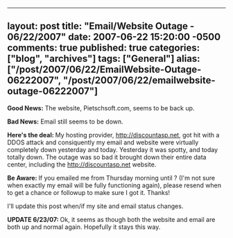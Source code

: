   ---
  layout: post
  title: "Email/Website Outage - 06/22/2007"
  date: 2007-06-22 15:20:00 -0500
  comments: true
  published: true
  categories: ["blog", "archives"]
  tags: ["General"]
  alias: ["/post/2007/06/22/EmailWebsite-Outage-06222007", "/post/2007/06/22/emailwebsite-outage-06222007"]
  ---
<!-- more -->
<P><STRONG>Good News:</STRONG> The website, Pietschsoft.com, seems to be back up.</P>
<P><STRONG>Bad News:</STRONG> Email still seems to be down.</P>
<P><STRONG>Here's the deal: </STRONG>My hosting provider, <A href="http://discountasp.net">http://discountasp.net</A>, got hit with a DDOS attack and consiquently my email and website were virtually completely down yesterday and today. Yesterday it was spotty, and today totally down. The outage was so bad it brought down their entire data center, including the <A href="http://discountasp.net">http://discountasp.net</A> website.</P>
<P><STRONG>Be Aware: </STRONG>If you emailed me from Thursday morning until ? (I'm not sure when exactly my email will be fully functioning again), please resend when to get a chance or followup to make sure I got it. Thanks!</P>
<P>I'll update this post when/if my site and email status changes.</P>
<P><STRONG>UPDATE 6/23/07: </STRONG>Ok, it seems as though both the website and email are both up and normal again. Hopefully it stays this way.</P>
